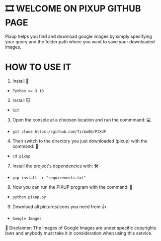 # 🎞 WELCOME ON PIXUP GITHUB PAGE

Pixup helps you find and download google images by simply specifying your query and the folder path where you want to save your downloaded images.

# HOW TO USE IT
1. Install 🐍
- ```Python >= 3.10```

2. Install 🐱
- ```Git```

3. Open the console at a choosen location and run the commmand: 💻 
- ```git clone https://github.com/Tirbo06/PIXUP```

4. Then switch to the directory you just downloaded (pixup) with the command: 📁
- ```cd pixup```

7. Install the project's dependencies with: 🛠
- ```pip install -r "requirements.txt"```

8. Now you can run the PIXUP program with the command: 🚀
- ```python pixup.py```

9. Download all pictures/icons you need from 👍
- ```Google Images```

🛑 Disclaimer: 
The images of Google Images are under specific copyrights laws and anybody must take it in consideration when using this service.